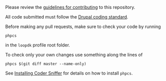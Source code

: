 Please review the [guidelines for
contributing](https://github.com/os2loop/guidelines) to this
repository.

All code submitted must follow the [Drupal coding
standard](https://www.drupal.org/docs/develop/standards/coding-standards).

Before making any pull requests, make sure to check your code by
running

```
phpcs
```

in the `loopdk` profile root folder.

To check only your own changes use something along the lines of

```
phpcs $(git diff master --name-only)
```

See [Installing Coder Sniffer](https://www.drupal.org/node/1419988)
for details on how to install `phpcs`.
